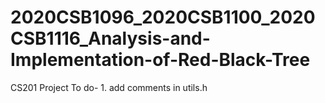 # 2020CSB1096_2020CSB1100_2020CSB1116_Analysis-and-Implementation-of-Red-Black-Tree
CS201 Project
To do-
    1. add comments in utils.h
